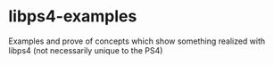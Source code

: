 # libps4-examples
Examples and prove of concepts which show something realized with libps4 (not necessarily unique to the PS4)
